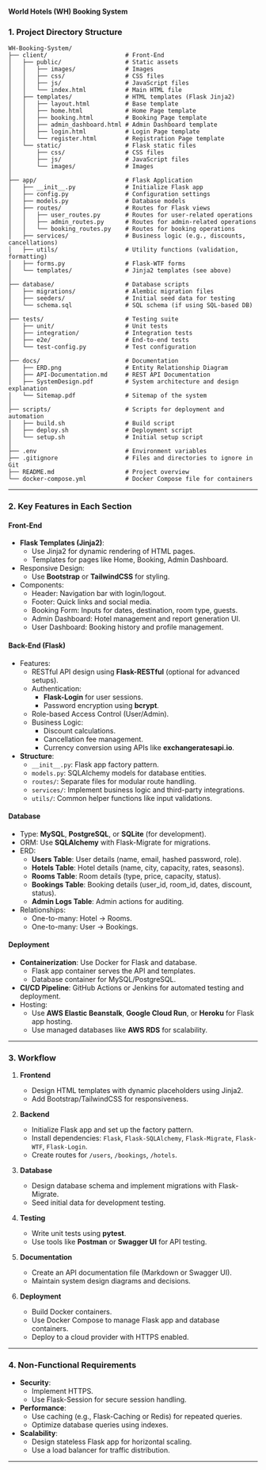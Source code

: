 **World Hotels (WH) Booking System**
### **1. Project Directory Structure**

```
WH-Booking-System/
├── client/                      # Front-End
│   ├── public/                  # Static assets
│   │   ├── images/              # Images
│   │   ├── css/                 # CSS files
│   │   ├── js/                  # JavaScript files
│   │   └── index.html           # Main HTML file
│   ├── templates/               # HTML templates (Flask Jinja2)
│   │   ├── layout.html          # Base template
│   │   ├── home.html            # Home Page template
│   │   ├── booking.html         # Booking Page template
│   │   ├── admin_dashboard.html # Admin Dashboard template
│   │   ├── login.html           # Login Page template
│   │   └── register.html        # Registration Page template
│   └── static/                  # Flask static files
│       ├── css/                 # CSS files
│       ├── js/                  # JavaScript files
│       └── images/              # Images
│
├── app/                         # Flask Application
│   ├── __init__.py              # Initialize Flask app
│   ├── config.py                # Configuration settings
│   ├── models.py                # Database models
│   ├── routes/                  # Routes for Flask views
│   │   ├── user_routes.py       # Routes for user-related operations
│   │   ├── admin_routes.py      # Routes for admin-related operations
│   │   └── booking_routes.py    # Routes for booking operations
│   ├── services/                # Business logic (e.g., discounts, cancellations)
│   ├── utils/                   # Utility functions (validation, formatting)
│   ├── forms.py                 # Flask-WTF forms
│   └── templates/               # Jinja2 templates (see above)
│
├── database/                    # Database scripts
│   ├── migrations/              # Alembic migration files
│   ├── seeders/                 # Initial seed data for testing
│   └── schema.sql               # SQL schema (if using SQL-based DB)
│
├── tests/                       # Testing suite
│   ├── unit/                    # Unit tests
│   ├── integration/             # Integration tests
│   ├── e2e/                     # End-to-end tests
│   └── test-config.py           # Test configuration
│
├── docs/                        # Documentation
│   ├── ERD.png                  # Entity Relationship Diagram
│   ├── API-Documentation.md     # REST API Documentation
│   ├── SystemDesign.pdf         # System architecture and design explanation
│   └── Sitemap.pdf              # Sitemap of the system
│
├── scripts/                     # Scripts for deployment and automation
│   ├── build.sh                 # Build script
│   ├── deploy.sh                # Deployment script
│   └── setup.sh                 # Initial setup script
│
├── .env                         # Environment variables
├── .gitignore                   # Files and directories to ignore in Git
├── README.md                    # Project overview
└── docker-compose.yml           # Docker Compose file for containers
```

---

### **2. Key Features in Each Section**

#### **Front-End**
- **Flask Templates (Jinja2)**:
  - Use Jinja2 for dynamic rendering of HTML pages.
  - Templates for pages like Home, Booking, Admin Dashboard.
- Responsive Design:
  - Use **Bootstrap** or **TailwindCSS** for styling.
- Components:
  - Header: Navigation bar with login/logout.
  - Footer: Quick links and social media.
  - Booking Form: Inputs for dates, destination, room type, guests.
  - Admin Dashboard: Hotel management and report generation UI.
  - User Dashboard: Booking history and profile management.

#### **Back-End (Flask)**
- Features:
  - RESTful API design using **Flask-RESTful** (optional for advanced setups).
  - Authentication:
    - **Flask-Login** for user sessions.
    - Password encryption using **bcrypt**.
  - Role-based Access Control (User/Admin).
  - Business Logic:
    - Discount calculations.
    - Cancellation fee management.
    - Currency conversion using APIs like **exchangeratesapi.io**.
- **Structure**:
  - `__init__.py`: Flask app factory pattern.
  - `models.py`: SQLAlchemy models for database entities.
  - `routes/`: Separate files for modular route handling.
  - `services/`: Implement business logic and third-party integrations.
  - `utils/`: Common helper functions like input validations.

#### **Database**
- Type: **MySQL**, **PostgreSQL**, or **SQLite** (for development).
- ORM: Use **SQLAlchemy** with Flask-Migrate for migrations.
- ERD:
  - **Users Table**: User details (name, email, hashed password, role).
  - **Hotels Table**: Hotel details (name, city, capacity, rates, seasons).
  - **Rooms Table**: Room details (type, price, capacity, status).
  - **Bookings Table**: Booking details (user_id, room_id, dates, discount, status).
  - **Admin Logs Table**: Admin actions for auditing.
- Relationships:
  - One-to-many: Hotel → Rooms.
  - One-to-many: User → Bookings.

#### **Deployment**
- **Containerization**: Use Docker for Flask and database.
  - Flask app container serves the API and templates.
  - Database container for MySQL/PostgreSQL.
- **CI/CD Pipeline**: GitHub Actions or Jenkins for automated testing and deployment.
- Hosting:
  - Use **AWS Elastic Beanstalk**, **Google Cloud Run**, or **Heroku** for Flask app hosting.
  - Use managed databases like **AWS RDS** for scalability.

---

### **3. Workflow**

1. **Frontend**
   - Design HTML templates with dynamic placeholders using Jinja2.
   - Add Bootstrap/TailwindCSS for responsiveness.

2. **Backend**
   - Initialize Flask app and set up the factory pattern.
   - Install dependencies: `Flask`, `Flask-SQLAlchemy`, `Flask-Migrate`, `Flask-WTF`, `Flask-Login`.
   - Create routes for `/users`, `/bookings`, `/hotels`.

3. **Database**
   - Design database schema and implement migrations with Flask-Migrate.
   - Seed initial data for development testing.

4. **Testing**
   - Write unit tests using **pytest**.
   - Use tools like **Postman** or **Swagger UI** for API testing.

5. **Documentation**
   - Create an API documentation file (Markdown or Swagger UI).
   - Maintain system design diagrams and decisions.

6. **Deployment**
   - Build Docker containers.
   - Use Docker Compose to manage Flask app and database containers.
   - Deploy to a cloud provider with HTTPS enabled.

---

### **4. Non-Functional Requirements**
- **Security**:
  - Implement HTTPS.
  - Use Flask-Session for secure session handling.
- **Performance**:
  - Use caching (e.g., Flask-Caching or Redis) for repeated queries.
  - Optimize database queries using indexes.
- **Scalability**:
  - Design stateless Flask app for horizontal scaling.
  - Use a load balancer for traffic distribution.

---

